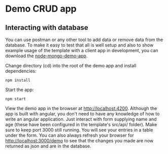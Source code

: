 # Demo CRUD app

## Interacting with database

You can use postman or any other tool to add data or remove data from the database. To make it easy to test that all is well setup and also to show example usage of the template with a client app in development, you can download the [node-mongo-demo-app](https://github.com/code-collabo/node-mongo-demo-app).

Change directory (cd) into the root of the demo app and install dependencies:

```
npm install
```

Start the app:

```
npm start
```

View the demo app in the browser at [http://localhost:4200](http://localhost:4200). Although the app is built with angular, you don't need to have any knowledge of how to write an angular application. Just interact with form supplying name and age (these have been configured in the template's src/api/ folder). Make sure to keep port 3000 still running. You will see your entries in a table under the form. You can also always refresh your browser for [http://localhost:3000/demo](http://localhost:3000/demo) to see that the changes you made are now returned as json and are in the database.
